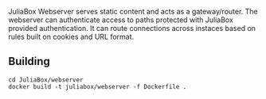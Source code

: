 
JuliaBox Webserver serves static content and acts as a gateway/router. The webserver can authenticate
access to paths protected with JuliaBox provided authentication. It can route connections across instaces
based on rules built on cookies and URL format.


## Building

````
cd JuliaBox/webserver
docker build -t juliabox/webserver -f Dockerfile .
````
